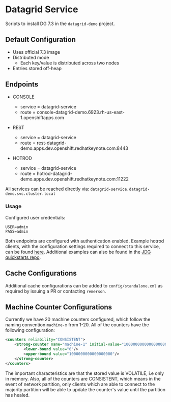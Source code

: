 # Datagrid Service
Scripts to install DG 7.3 in the `datagrid-demo` project.

## Default Configuration
- Uses official 7.3 image
- Distributed mode
    - Each key/value is distributed across two nodes
- Entries stored off-heap

## Endpoints
- CONSOLE
    - service = datagrid-service
    - route = console-datagrid-demo.6923.rh-us-east-1.openshiftapps.com

- REST
    - service = datagrid-service
    - route = rest-datagrid-demo.apps.dev.openshift.redhatkeynote.com:8443

- HOTROD
    - service = datagrid-service
    - route = hotrod-datagrid-demo.apps.dev.openshift.redhatkeynote.com:11222

All services can be reached directly via:
`datagrid-service.datagrid-demo.svc.cluster.local`

### Usage
Configured user credentials:
```
USER=admin
PASS=admin
```
Both endpoints are configured with authentication enabled. Example hotrod clients, with the configuration settings required to connect to this service, can be found [here](https://github.com/rhdemo/2019-datagrid-client-examples). Additional examples can also be found in the [JDG quickstarts repo](https://github.com/jboss-developer/jboss-jdg-quickstarts/tree/jdg-7.3.x/openshift).

## Cache Configurations
Additional cache configurations can be added to `config/standalone.xml` as required by issuing a PR or contacting `remerson`.

## Machine Counter Configurations
Currently we have 20 machine counters configured, which follow the naming convention `machine-x` from 1-20. All of the counters have the following configuration:

```xml
<counters reliability="CONSISTENT">
    <strong-counter name="machine-1" initial-value="1000000000000000000" storage="VOLATILE">
        <lower-bound value="0"/>
        <upper-bound value="1000000000000000000"/>
    </strong-counter>
</counters>
```

The important characteristics are that the stored value is VOLATILE, i.e only in memory. Also, all of the counters are CONSISTENT, which means in the event of network partition, only clients which are able to connect to the majority partition will be able to update
the counter's value until the partition has healed.
